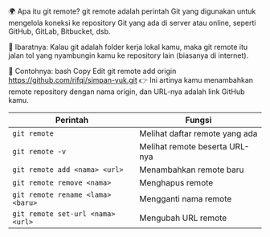 🌍 Apa itu git remote?
git remote adalah perintah Git yang digunakan untuk mengelola koneksi ke repository Git yang ada di server atau online, seperti GitHub, GitLab, Bitbucket, dsb.

🔗 Ibaratnya:
Kalau git adalah folder kerja lokal kamu,
maka git remote itu jalan tol yang nyambungin kamu ke repository lain (biasanya di internet).

💬 Contohnya:
bash
Copy
Edit
git remote add origin https://github.com/rifqi/simpan-yuk.git
👉 Ini artinya kamu menambahkan remote repository dengan nama origin, dan URL-nya adalah link GitHub kamu.


| Perintah                          | Fungsi                         |
| --------------------------------- | ------------------------------ |
| `git remote`                      | Melihat daftar remote yang ada |
| `git remote -v`                   | Melihat remote beserta URL-nya |
| `git remote add <nama> <url>`     | Menambahkan remote baru        |
| `git remote remove <nama>`        | Menghapus remote               |
| `git remote rename <lama> <baru>` | Mengganti nama remote          |
| `git remote set-url <nama> <url>` | Mengubah URL remote            |
